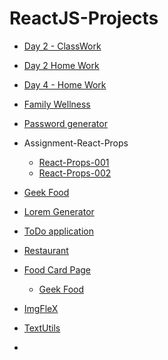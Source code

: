 # ReactJS-Projects

- [Day 2 - ClassWork](https://rishavy.github.io/ReactJS-Projects/Day%202%20-%20ClassWork/index.html)

- [Day 2 Home Work](https://rishavy.github.io/ReactJS-Projects/Day%202%20Home%20Work/index.html)

- [Day 4 - Home Work](https://663680ee692e082b60f680c8--reactjsprojects.netlify.app/)

- [Family Wellness](https://6636521cf6a8fe08a4a63da1--reactjsprojects.netlify.app/)

- [Password generator](https://663cfc64cc02ef186c92cff7--reactjsprojects.netlify.app/)

- Assignment-React-Props
    - [React-Props-001](https://66394937240d764292e97ce5--reactjsprojects.netlify.app/)
    - [React-Props-002](https://663a73e08e221e413300b63b--reactjsprojects.netlify.app/)

- [Geek Food](https://663a6b9956923e2e1f24d741--reactjsprojects.netlify.app/)

- [Lorem Generator](https://663bbcc9180cc11217869475--reactjsprojects.netlify.app/)

- [ToDo application](https://663faa0c3a5fbf099b9f0ad2--reactjsprojects.netlify.app/)

- [Restaurant](https://663fafc39f93db11053e2581--reactjsprojects.netlify.app/)

- [Food Card Page](https://664b95de7f95c9d656dc0e72--reactjsprojects.netlify.app/)
    - [Geek Food](https://664cec1269e42a0e4a3de25a--reactjsprojects.netlify.app/)

- [ImgFleX](https://664e4f91ab580a2c74859528--reactjsprojects.netlify.app/)

- [TextUtils](https://664f8987af6b274d2a2c7a0e--reactjsprojects.netlify.app/)

- []()

